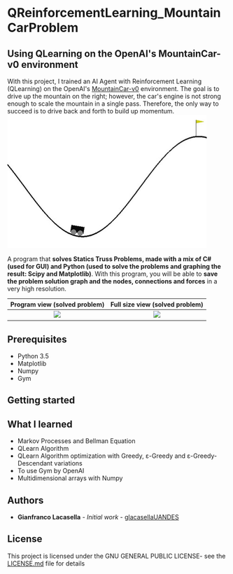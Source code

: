 # QReinforcementLearning_MountainCarProblem

## Using QLearning on the OpenAI's MountainCar-v0 environment

With this project, I trained an AI Agent with Reinforcement Learning (QLearning) on the OpenAI's [MountainCar-v0](https://gym.openai.com/envs/MountainCar-v0/) environment.
The goal is to drive up the mountain on the right; however, the car's engine is not strong enough to scale the mountain in a single pass. Therefore, the only way to succeed is to drive back and forth to build up momentum.
![](img/MountainCar-v0.PNG)

A program that **solves Statics Truss Problems, made with a mix of C# (used for GUI) and Python (used to solve the problems and graphing the result: Scipy and Matplotlib)**. With this program, you will be able to **save the problem solution graph and the nodes, connections and forces** in a very high resolution.

Program view (solved problem)|  Full size view (solved problem)
:---------------------------:|:--------------------------------:
![](img/sts12.JPG)           |  ![](img/sts13.JPG)


## Prerequisites
* Python 3.5
* Matplotlib
* Numpy
* Gym

## Getting started



## What I learned

* Markov Processes and Bellman Equation
* QLearn Algorithm 
* QLearn Algorithm optimization with Greedy, ε-Greedy and ε-Greedy-Descendant variations
* To use Gym by OpenAI
* Multidimensional arrays with Numpy

## Authors

* **Gianfranco Lacasella** - *Initial work* - [glacasellaUANDES](https://github.com/glacasellaUANDES)

## License

This project is licensed under the GNU GENERAL PUBLIC LICENSE- see the [LICENSE.md](LICENSE.md) file for details
